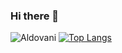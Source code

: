 ### Hi there 👋

<!--
**Aldovani/Aldovani** is a ✨ _special_ ✨ repository because its `README.md` (this file) appears on your GitHub profile.

Here are some ideas to get you started:

- 🔭 I’m currently working on ...
- 🌱 I’m currently learning ...
- 👯 I’m looking to collaborate on ...
- 🤔 I’m looking for help with ...
- 💬 Ask me about ...
- 📫 How to reach me: ...
- 😄 Pronouns: ...
- ⚡ Fun fact: ...
-->

![Aldovani](https://github-readme-stats.vercel.app/api?username=Aldovani&show_icons=true&theme=dracula)
[![Top Langs](https://github-readme-stats.vercel.app/api/top-langs/?username=Aldovani&layout=compact)](https://github.com/Aldovani/github-readme-stats)
